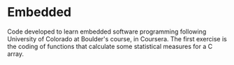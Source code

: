 # Embedded
Code developed to learn embedded software programming following University of Colorado at Boulder's course, in Coursera.
The first exercise is the coding of functions that calculate some statistical measures for a C array.

